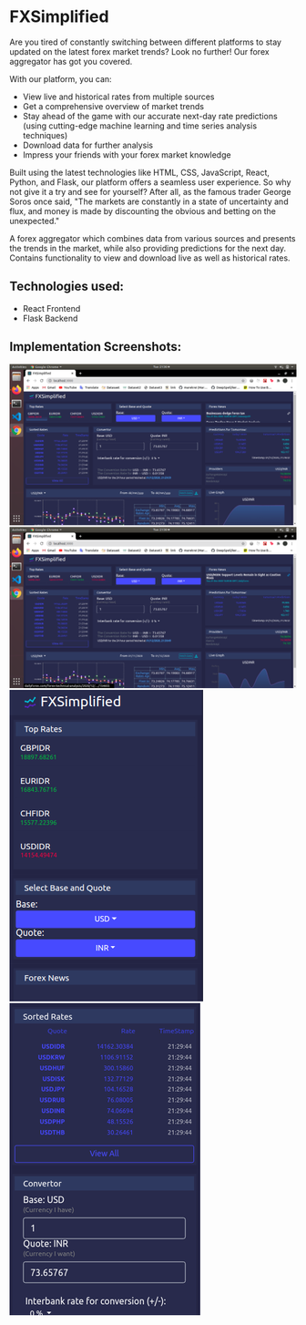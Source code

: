 <h1> FXSimplified </h1>
Are you tired of constantly switching between different platforms to stay updated on the latest forex market trends? Look no further! Our forex aggregator has got you covered.

With our platform, you can:

- View live and historical rates from multiple sources
- Get a comprehensive overview of market trends
- Stay ahead of the game with our accurate next-day rate predictions (using cutting-edge machine learning and time series analysis techniques)
- Download data for further analysis
- Impress your friends with your forex market knowledge

Built using the latest technologies like HTML, CSS, JavaScript, React, Python, and Flask, our platform offers a seamless user experience. So why not give it a try and see for yourself? After all, as the famous trader George Soros once said, "The markets are constantly in a state of uncertainty and flux, and money is made by discounting the obvious and betting on the unexpected."

A forex aggregator which combines data from various sources and presents the trends in the market, while also providing predictions for the next day. Contains functionality to view and download live as well as historical rates.

<h2> Technologies used: </h2>
<ul>
  <li>
React Frontend
  </li>
  <li>
Flask Backend
  </li></ul>
  
<h2> Implementation Screenshots:</h2>
<img src = "https://github.com/ZeroNP/WUTechathon/blob/master/ss1.png" />
<img src = "https://github.com/ZeroNP/WUTechathon/blob/master/ss2.png" />
<img src = "https://github.com/ZeroNP/WUTechathon/blob/master/ss3.png" />
<img src = "https://github.com/ZeroNP/WUTechathon/blob/master/ss4.png" />
  
